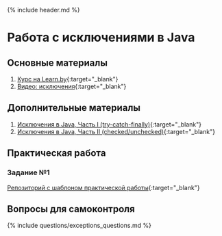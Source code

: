 {% include header.md %}

Работа с исключениями в Java
===

Основные материалы
---------------------
1. [Курс на Learn.by](https://learn.by/courses/course-v1:EPAM+JEE+ext1/courseware){:target="_blank"}
1. [Видео: исключения](https://www.youtube.com/watch?v=RcwyUIyF7kI){:target="_blank"}

Дополнительные материалы
---------------------
1. [Исключения в Java, Часть I (try-catch-finally)](https://habr.com/ru/company/golovachcourses/blog/223821/){:target="_blank"}
1. [Исключения в Java, Часть II (checked/unchecked)](https://habr.com/ru/company/golovachcourses/blog/225585/){:target="_blank"}

Практическая работа
---------------------
### Задание №1
[Репозиторий с шаблоном практической работы](https://github.com/java-online-course/java-exceptions-template){:target="_blank"}

Вопросы для самоконтроля
---------------------
{% include questions/exceptions_questions.md %}
